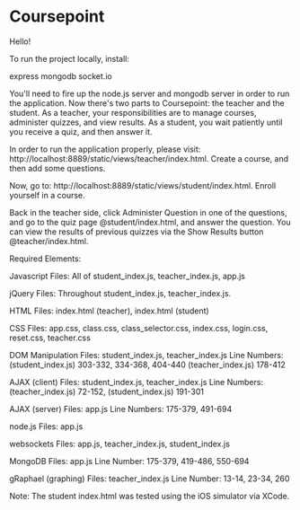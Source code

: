 Coursepoint
===========

Hello!

To run the project locally, install:

express
mongodb
socket.io

You'll need to fire up the node.js server and mongodb server in order to run the application. Now there's two parts to Coursepoint: the teacher and the student. As a teacher, your responsibilities are to manage courses, administer quizzes, and view results. As a student, you wait patiently until you receive a quiz, and then answer it.

In order to run the application properly, please visit: http://localhost:8889/static/views/teacher/index.html. Create a course, and then add some questions.

Now, go to: http://localhost:8889/static/views/student/index.html. Enroll yourself in a course.

Back in the teacher side, click Administer Question in one of the questions, and go to the quiz page @student/index.html, and answer the question. You can view the results of previous quizzes via the Show Results button @teacher/index.html.


Required Elements:

Javascript
Files: All of student_index.js, teacher_index.js, app.js

jQuery
Files: Throughout student_index.js, teacher_index.js.

HTML
Files: index.html (teacher), index.html (student)

CSS
Files: app.css, class.css, class_selector.css, index.css, login.css, reset.css, teacher.css

DOM Manipulation
Files: student_index.js, teacher_index.js
Line Numbers: (student_index.js) 303-332, 334-368, 404-440 (teacher_index.js) 178-412

AJAX (client)
Files: student_index.js, teacher_index.js
Line Numbers: (teacher_index.js) 72-152, (student_index.js) 191-301

AJAX (server)
Files: app.js
Line Numbers: 175-379, 491-694

node.js
Files: app.js

websockets
Files: app.js, teacher_index.js, student_index.js

MongoDB
Files: app.js
Line Number: 175-379, 419-486, 550-694

gRaphael (graphing)
Files: teacher_index.js
Line Number: 13-14, 23-34, 260



Note: The student index.html was tested using the iOS simulator via XCode.